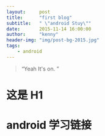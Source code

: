 ```yaml
---
layout:     post
title:      "first blog"
subtitle:   " \"android Stuy\""
date:       2015-11-14 16:00:00
author:     "kenny"
header-img: "img/post-bg-2015.jpg"
tags:
    - android
---
```


> “Yeah It's on. ”

# 这是 H1
# android 学习链接


